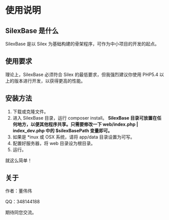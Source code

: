 # 使用说明 #

## SilexBase 是什么 ##

SilexBase 是以 Silex 为基础构建的骨架程序，可作为中小项目的开发的起点。

## 使用要求 ##

理论上，SilexBase 必须符合 Silex 的最低要求，但我强烈建议你使用 PHP5.4 以上的版本进行开发，以获得更高的性能。

## 安装方法 ##

1. 下载或克隆文件。
2. 进入 SilexBase 目录，运行 composer install。
**SilexBase 目录可放置在任何地方，以便其他程序共享。只需要修改一下 web/index.php | index_dev.php 中的 $silexBasePath 变量即可。**
3. 如果是 *inux 或 OSX 系统，请将 app/data 目录设置为可写。
4. 配置好服务器，将 web 目录设为根目录。
5. 运行。

就这么简单！

## 关于 ##

作者：董伟伟

QQ：348144188

期待同您交流。
